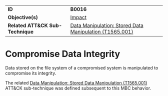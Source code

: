 |||
|---|---|
|**ID**|**B0016**|
|**Objective(s)**|[Impact](../impact)|
|**Related ATT&CK Sub-Technique**|[Data Manipulation: Stored Data Manipulation (T1565.001)](https://attack.mitre.org/techniques/T1565/001/)|


Compromise Data Integrity
=========================
Data stored on the file system of a compromised system is manipulated to compromise its integrity.

The related [Data Manipulation: Stored Data Manipulation (T1565.001)](https://attack.mitre.org/techniques/T1565/001/) ATT&CK sub-technique was defined subsequent to this MBC behavior.
